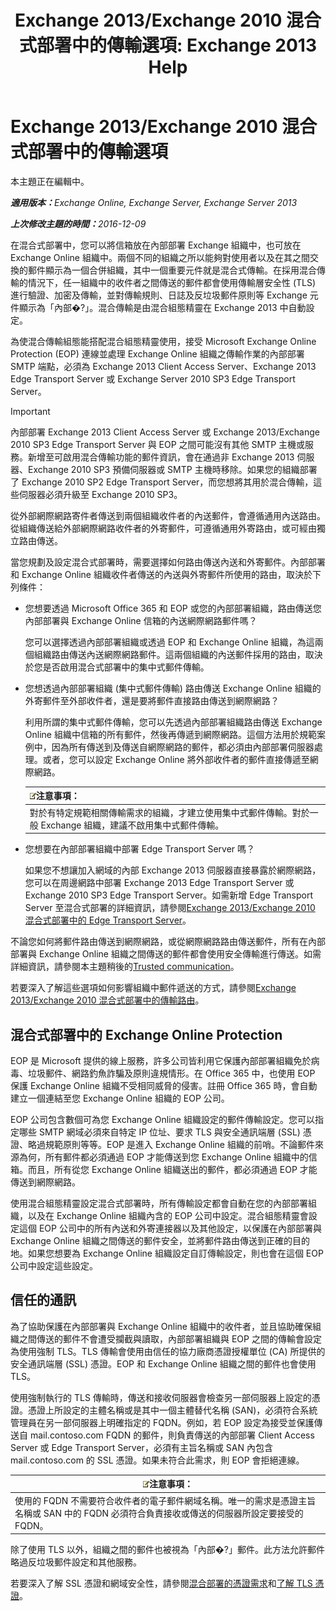 ﻿---
title: 'Exchange 2013/Exchange 2010 混合式部署中的傳輸選項: Exchange 2013 Help'
TOCTitle: Exchange 2013/Exchange 2010 混合式部署中的傳輸選項
ms:assetid: 57f93b81-d153-4f0d-81f6-085130319803
ms:mtpsurl: https://technet.microsoft.com/zh-tw/library/Dn393960(v=EXCHG.150)
ms:contentKeyID: 59634075
ms.date: 01/11/2018
mtps_version: v=EXCHG.150
ms.translationtype: HT
---

# Exchange 2013/Exchange 2010 混合式部署中的傳輸選項

本主題正在編輯中。  

_<strong>適用版本：</strong>Exchange Online, Exchange Server, Exchange Server 2013_

_<strong>上次修改主題的時間：</strong>2016-12-09_

在混合式部署中，您可以將信箱放在內部部署 Exchange 組織中，也可放在 Exchange Online 組織中。兩個不同的組織之所以能夠對使用者以及在其之間交換的郵件顯示為一個合併組織，其中一個重要元件就是混合式傳輸。在採用混合傳輸的情況下，任一組織中的收件者之間傳送的郵件都會使用傳輸層安全性 (TLS) 進行驗證、加密及傳輸，並對傳輸規則、日誌及反垃圾郵件原則等 Exchange 元件顯示為「內部�?」。混合傳輸是由混合組態精靈在 Exchange 2013 中自動設定。

為使混合傳輸組態能搭配混合組態精靈使用，接受 Microsoft Exchange Online Protection (EOP) 連線並處理 Exchange Online 組織之傳輸作業的內部部署 SMTP 端點，必須為 Exchange 2013 Client Access Server、Exchange 2013 Edge Transport Server 或 Exchange Server 2010 SP3 Edge Transport Server。

> [!IMPORTANT]
> 內部部署 Exchange 2013 Client Access Server 或 Exchange 2013/Exchange 2010 SP3 Edge Transport Server 與 EOP 之間可能沒有其他 SMTP 主機或服務。新增至可啟用混合傳輸功能的郵件資訊，會在通過非 Exchange 2013 伺服器、Exchange 2010 SP3 預備伺服器或 SMTP 主機時移除。如果您的組織部署了 Exchange 2010 SP2 Edge Transport Server，而您想將其用於混合傳輸，這些伺服器必須升級至 Exchange 2010 SP3。


從外部網際網路寄件者傳送到兩個組織收件者的內送郵件，會遵循通用內送路由。從組織傳送給外部網際網路收件者的外寄郵件，可遵循通用外寄路由，或可經由獨立路由傳送。

當您規劃及設定混合式部署時，需要選擇如何路由傳送內送和外寄郵件。內部部署和 Exchange Online 組織收件者傳送的內送與外寄郵件所使用的路由，取決於下列條件：

  - 您想要透過 Microsoft Office 365 和 EOP 或您的內部部署組織，路由傳送您內部部署與 Exchange Online 信箱的內送網際網路郵件嗎？
    
    您可以選擇透過內部部署組織或透過 EOP 和 Exchange Online 組織，為這兩個組織路由傳送內送網際網路郵件。這兩個組織的內送郵件採用的路由，取決於您是否啟用混合式部署中的集中式郵件傳輸。

  - 您想透過內部部署組織 (集中式郵件傳輸) 路由傳送 Exchange Online 組織的外寄郵件至外部收件者，還是要將郵件直接路由傳送到網際網路？
    
    利用所謂的集中式郵件傳輸，您可以先透過內部部署組織路由傳送 Exchange Online 組織中信箱的所有郵件，然後再傳遞到網際網路。這個方法用於規範案例中，因為所有傳送到及傳送自網際網路的郵件，都必須由內部部署伺服器處理。或者，您可以設定 Exchange Online 將外部收件者的郵件直接傳遞至網際網路。
    
    <table>
    <thead>
    <tr class="header">
    <th><img src="images/JJ150559.note(EXCHG.150).gif" title="注意事項" alt="注意事項" />注意事項：</th>
    </tr>
    </thead>
    <tbody>
    <tr class="odd">
    <td>對於有特定規範相關傳輸需求的組織，才建立使用集中式郵件傳輸。對於一般 Exchange 組織，建議不啟用集中式郵件傳輸。</td>
    </tr>
    </tbody>
    </table>


  - 您想要在內部部署組織中部署 Edge Transport Server 嗎？
    
    如果您不想讓加入網域的內部 Exchange 2013 伺服器直接暴露於網際網路，您可以在周邊網路中部署 Exchange 2013 Edge Transport Server 或 Exchange 2010 SP3 Edge Transport Server。如需新增 Edge Transport Server 至混合式部署的詳細資訊，請參閱[Exchange 2013/Exchange 2010 混合式部署中的 Edge Transport Server](edge-transport-servers-in-exchange-2013-exchange-2010-hybrid-deployments-exchange-2013-help.md)。

不論您如何將郵件路由傳送到網際網路，或從網際網路路由傳送郵件，所有在內部部署與 Exchange Online 組織之間傳送的郵件都會使用安全傳輸進行傳送。如需詳細資訊，請參閱本主題稍後的[Trusted communication](transport-options-in-exchange-hybrid-deployments-exchange-2013-help.md)。

若要深入了解這些選項如何影響組織中郵件遞送的方式，請參閱[Exchange 2013/Exchange 2010 混合式部署中的傳輸路由](transport-routing-in-exchange-2013-exchange-2010-hybrid-deployments-exchange-2013-help.md)。

## 混合式部署中的 Exchange Online Protection

EOP 是 Microsoft 提供的線上服務，許多公司皆利用它保護內部部署組織免於病毒、垃圾郵件、網路釣魚詐騙及原則違規情形。在 Office 365 中，也使用 EOP 保護 Exchange Online 組織不受相同威脅的侵害。註冊 Office 365 時，會自動建立一個連結至您 Exchange Online 組織的 EOP 公司。

EOP 公司包含數個可為您 Exchange Online 組織設定的郵件傳輸設定。您可以指定哪些 SMTP 網域必須來自特定 IP 位址、要求 TLS 與安全通訊端層 (SSL) 憑證、略過規範原則等等。EOP 是進入 Exchange Online 組織的前哨。不論郵件來源為何，所有郵件都必須通過 EOP 才能傳送到您 Exchange Online 組織中的信箱。而且，所有從您 Exchange Online 組織送出的郵件，都必須通過 EOP 才能傳送到網際網路。

使用混合組態精靈設定混合式部署時，所有傳輸設定都會自動在您的內部部署組織，以及在 Exchange Online 組織內含的 EOP 公司中設定。混合組態精靈會設定這個 EOP 公司中的所有內送和外寄連接器以及其他設定，以保護在內部部署與 Exchange Online 組織之間傳送的郵件安全，並將郵件路由傳送到正確的目的地。如果您想要為 Exchange Online 組織設定自訂傳輸設定，則也會在這個 EOP 公司中設定這些設定。

## 信任的通訊

為了協助保護在內部部署與 Exchange Online 組織中的收件者，並且協助確保組織之間傳送的郵件不會遭受攔截與讀取，內部部署組織與 EOP 之間的傳輸會設定為使用強制 TLS。TLS 傳輸會使用由信任的協力廠商憑證授權單位 (CA) 所提供的安全通訊端層 (SSL) 憑證。EOP 和 Exchange Online 組織之間的郵件也會使用 TLS。

使用強制執行的 TLS 傳輸時，傳送和接收伺服器會檢查另一部伺服器上設定的憑證。憑證上所設定的主體名稱或是其中一個主體替代名稱 (SAN)，必須符合系統管理員在另一部伺服器上明確指定的 FQDN。例如，若 EOP 設定為接受並保護傳送自 mail.contoso.com FQDN 的郵件，則負責傳送的內部部署 Client Access Server 或 Edge Transport Server，必須有主旨名稱或 SAN 內包含 mail.contoso.com 的 SSL 憑證。如果未符合此需求，則 EOP 會拒絕連線。

<table>
<thead>
<tr class="header">
<th><img src="images/JJ150559.note(EXCHG.150).gif" title="注意事項" alt="注意事項" />注意事項：</th>
</tr>
</thead>
<tbody>
<tr class="odd">
<td>使用的 FQDN 不需要符合收件者的電子郵件網域名稱。唯一的需求是憑證主旨名稱或 SAN 中的 FQDN 必須符合負責接收或傳送的伺服器所設定要接受的 FQDN。</td>
</tr>
</tbody>
</table>


除了使用 TLS 以外，組織之間的郵件也被視為「內部�?」郵件。此方法允許郵件略過反垃圾郵件設定和其他服務。

若要深入了解 SSL 憑證和網域安全性，請參閱[混合部署的憑證需求](certificate-requirements-for-hybrid-deployments-exchange-2013-help.md)和[了解 TLS 憑證](http://go.microsoft.com/fwlink/p/?linkid=187237)。

